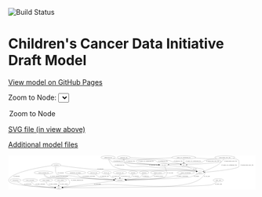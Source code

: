 <link rel='stylesheet' href="assets/style.css">
<link rel='stylesheet' href="https://unpkg.com/leaflet@1.5.1/dist/leaflet.css" integrity="sha512-xwE/Az9zrjBIphAcBb3F6JVqxf46+CDLwfLMHloNu6KEQCAWi6HcDUbeOfBIptF7tcCzusKFjFw2yuvEpDL9wQ==" crossorigin="">
<script type="text/javascript" src="https://code.jquery.com/jquery-3.2.1.min.js"></script>
<script type="text/javascript"  src="https://unpkg.com/leaflet@1.5.1/dist/leaflet.js"></script>
<script type="text/javascript" src="assets/actions.js"></script>

![Build Status](https://github.com/CBIIT/ccdi-model/actions/workflows/model-test-and-deploy.yml/badge.svg)

# Children's Cancer Data Initiative Draft Model

[View model on GitHub Pages](https://cbiit.github.io/ccdi-model/)



Zoom to Node: <select id="node_select">
  <option value="">Zoom to Node</option>
</select>
<div id="model"></div>

<p>
<a href="./model-desc/ccdi-model.svg">SVG file (in view above)</a>
<p>
<a href="./model-desc">Additional model files</a>
<div id='graph' style='display:off;'>
<svg width="2830pt" height="392pt"
 viewBox="0.00 0.00 2830.23 392.00" xmlns="http://www.w3.org/2000/svg" xmlns:xlink="http://www.w3.org/1999/xlink">
<g id="graph0" class="graph" transform="scale(1 1) rotate(0) translate(4 388)">
<title>Perl</title>
<polygon fill="#ffffff" stroke="transparent" points="-4,4 -4,-388 2826.2262,-388 2826.2262,4 -4,4"/>
<!-- family_relationship -->
<g id="node1" class="node">
<title>family_relationship</title>
<ellipse fill="none" stroke="#000000" cx="2030.2262" cy="-192" rx="100.1823" ry="18"/>
<text text-anchor="middle" x="2030.2262" y="-188.3" font-family="Times,serif" font-size="14.00" fill="#000000">family_relationship</text>
</g>
<!-- participant -->
<g id="node21" class="node">
<title>participant</title>
<ellipse fill="none" stroke="#000000" cx="1275.2262" cy="-105" rx="62.2891" ry="18"/>
<text text-anchor="middle" x="1275.2262" y="-101.3" font-family="Times,serif" font-size="14.00" fill="#000000">participant</text>
</g>
<!-- family_relationship&#45;&gt;participant -->
<g id="edge9" class="edge">
<title>family_relationship&#45;&gt;participant</title>
<path fill="none" stroke="#000000" d="M1982.9173,-176.0533C1945.8935,-164.2853 1892.8702,-148.984 1845.2262,-141 1751.56,-125.3037 1478.9081,-112.9404 1347.5842,-107.711"/>
<polygon fill="#000000" stroke="#000000" points="1347.3627,-104.1996 1337.2322,-107.3019 1347.0862,-111.1941 1347.3627,-104.1996"/>
<text text-anchor="middle" x="1990.7262" y="-144.8" font-family="Times,serif" font-size="14.00" fill="#000000">of_family_relationship</text>
</g>
<!-- therapeutic_procedure -->
<g id="node2" class="node">
<title>therapeutic_procedure</title>
<ellipse fill="none" stroke="#000000" cx="766.2262" cy="-192" rx="117.7793" ry="18"/>
<text text-anchor="middle" x="766.2262" y="-188.3" font-family="Times,serif" font-size="14.00" fill="#000000">therapeutic_procedure</text>
</g>
<!-- therapeutic_procedure&#45;&gt;participant -->
<g id="edge18" class="edge">
<title>therapeutic_procedure&#45;&gt;participant</title>
<path fill="none" stroke="#000000" d="M781.29,-174.0794C792.1918,-162.4691 807.99,-148.2126 825.2262,-141 859.1229,-126.8157 1084.844,-114.094 1203.1552,-108.3039"/>
<polygon fill="#000000" stroke="#000000" points="1203.4004,-111.7962 1213.2189,-107.8154 1203.061,-104.8044 1203.4004,-111.7962"/>
<text text-anchor="middle" x="918.2262" y="-144.8" font-family="Times,serif" font-size="14.00" fill="#000000">of_therapeutic_procedure</text>
</g>
<!-- cell_line -->
<g id="node3" class="node">
<title>cell_line</title>
<ellipse fill="none" stroke="#000000" cx="1778.2262" cy="-279" rx="49.2915" ry="18"/>
<text text-anchor="middle" x="1778.2262" y="-275.3" font-family="Times,serif" font-size="14.00" fill="#000000">cell_line</text>
</g>
<!-- cell_line&#45;&gt;participant -->
<g id="edge16" class="edge">
<title>cell_line&#45;&gt;participant</title>
<path fill="none" stroke="#000000" d="M1787.969,-261.1159C1803.3406,-230.2936 1827.9071,-167.8904 1791.2262,-141 1756.3304,-115.4183 1481.5187,-107.9508 1347.8096,-105.8222"/>
<polygon fill="#000000" stroke="#000000" points="1347.706,-102.3203 1337.6535,-105.6665 1347.5986,-109.3195 1347.706,-102.3203"/>
<text text-anchor="middle" x="1850.7262" y="-188.3" font-family="Times,serif" font-size="14.00" fill="#000000">of_cell_line</text>
</g>
<!-- study -->
<g id="node23" class="node">
<title>study</title>
<ellipse fill="none" stroke="#000000" cx="575.2262" cy="-18" rx="36.2938" ry="18"/>
<text text-anchor="middle" x="575.2262" y="-14.3" font-family="Times,serif" font-size="14.00" fill="#000000">study</text>
</g>
<!-- cell_line&#45;&gt;study -->
<g id="edge17" class="edge">
<title>cell_line&#45;&gt;study</title>
<path fill="none" stroke="#000000" d="M1826.1067,-274.4748C1864.7371,-270.8269 1920.4792,-265.5702 1969.2262,-261 2055.0001,-252.9585 2078.4583,-263.119 2162.2262,-243 2200.8261,-233.7292 2222.9364,-242.8491 2245.2262,-210 2254.21,-196.7603 2252.8723,-188.0548 2245.2262,-174 2120.0072,56.1705 1333.5197,-73.5936 1072.2262,-54 906.4287,-41.5674 709.4615,-27.5123 621.5682,-21.2779"/>
<polygon fill="#000000" stroke="#000000" points="621.6221,-17.773 611.3996,-20.557 621.127,-24.7555 621.6221,-17.773"/>
<text text-anchor="middle" x="2271.7262" y="-144.8" font-family="Times,serif" font-size="14.00" fill="#000000">of_cell_line</text>
</g>
<!-- publication -->
<g id="node4" class="node">
<title>publication</title>
<ellipse fill="none" stroke="#000000" cx="79.2262" cy="-105" rx="63.0888" ry="18"/>
<text text-anchor="middle" x="79.2262" y="-101.3" font-family="Times,serif" font-size="14.00" fill="#000000">publication</text>
</g>
<!-- publication&#45;&gt;study -->
<g id="edge15" class="edge">
<title>publication&#45;&gt;study</title>
<path fill="none" stroke="#000000" d="M102.3878,-88.1793C119.8501,-76.447 144.878,-61.585 169.2262,-54 235.1738,-33.4558 436.6519,-23.3095 528.5962,-19.6499"/>
<polygon fill="#000000" stroke="#000000" points="528.8684,-23.142 538.7246,-19.2554 528.596,-16.1473 528.8684,-23.142"/>
<text text-anchor="middle" x="220.2262" y="-57.8" font-family="Times,serif" font-size="14.00" fill="#000000">of_publication</text>
</g>
<!-- radiology_file -->
<g id="node5" class="node">
<title>radiology_file</title>
<ellipse fill="none" stroke="#000000" cx="975.2262" cy="-192" rx="73.387" ry="18"/>
<text text-anchor="middle" x="975.2262" y="-188.3" font-family="Times,serif" font-size="14.00" fill="#000000">radiology_file</text>
</g>
<!-- radiology_file&#45;&gt;participant -->
<g id="edge26" class="edge">
<title>radiology_file&#45;&gt;participant</title>
<path fill="none" stroke="#000000" d="M992.2956,-174.2388C1004.3163,-162.854 1021.3914,-148.7962 1039.2262,-141 1068.3047,-128.2887 1147.046,-117.9028 1205.6271,-111.6088"/>
<polygon fill="#000000" stroke="#000000" points="1206.0011,-115.0889 1215.5782,-110.5579 1205.2658,-108.1276 1206.0011,-115.0889"/>
<text text-anchor="middle" x="1098.2262" y="-144.8" font-family="Times,serif" font-size="14.00" fill="#000000">of_radiology_file</text>
</g>
<!-- study_personnel -->
<g id="node6" class="node">
<title>study_personnel</title>
<ellipse fill="none" stroke="#000000" cx="247.2262" cy="-105" rx="87.1846" ry="18"/>
<text text-anchor="middle" x="247.2262" y="-101.3" font-family="Times,serif" font-size="14.00" fill="#000000">study_personnel</text>
</g>
<!-- study_personnel&#45;&gt;study -->
<g id="edge25" class="edge">
<title>study_personnel&#45;&gt;study</title>
<path fill="none" stroke="#000000" d="M258.9356,-86.8415C267.3219,-75.4392 279.6773,-61.5153 294.2262,-54 334.0758,-33.4154 459.7751,-23.8887 528.7698,-20.112"/>
<polygon fill="#000000" stroke="#000000" points="529.1263,-23.5981 538.9276,-19.5751 528.7568,-16.6079 529.1263,-23.5981"/>
<text text-anchor="middle" x="363.7262" y="-57.8" font-family="Times,serif" font-size="14.00" fill="#000000">of_study_personnel</text>
</g>
<!-- follow_up -->
<g id="node7" class="node">
<title>follow_up</title>
<ellipse fill="none" stroke="#000000" cx="1122.2262" cy="-192" rx="55.4913" ry="18"/>
<text text-anchor="middle" x="1122.2262" y="-188.3" font-family="Times,serif" font-size="14.00" fill="#000000">follow_up</text>
</g>
<!-- follow_up&#45;&gt;participant -->
<g id="edge12" class="edge">
<title>follow_up&#45;&gt;participant</title>
<path fill="none" stroke="#000000" d="M1139.0464,-174.6394C1150.2226,-163.8532 1165.6581,-150.3166 1181.2262,-141 1193.8972,-133.4171 1208.4448,-126.9179 1222.2496,-121.6131"/>
<polygon fill="#000000" stroke="#000000" points="1223.4919,-124.8854 1231.6559,-118.1327 1221.0628,-118.3204 1223.4919,-124.8854"/>
<text text-anchor="middle" x="1226.2262" y="-144.8" font-family="Times,serif" font-size="14.00" fill="#000000">of_follow_up</text>
</g>
<!-- study_funding -->
<g id="node8" class="node">
<title>study_funding</title>
<ellipse fill="none" stroke="#000000" cx="429.2262" cy="-105" rx="77.1866" ry="18"/>
<text text-anchor="middle" x="429.2262" y="-101.3" font-family="Times,serif" font-size="14.00" fill="#000000">study_funding</text>
</g>
<!-- study_funding&#45;&gt;study -->
<g id="edge7" class="edge">
<title>study_funding&#45;&gt;study</title>
<path fill="none" stroke="#000000" d="M431.0461,-86.6725C433.0606,-75.7866 437.3015,-62.4926 446.2262,-54 458.4614,-42.3571 498.3537,-32.335 530.5725,-25.8437"/>
<polygon fill="#000000" stroke="#000000" points="531.5748,-29.2142 540.7187,-23.8627 530.2333,-22.3439 531.5748,-29.2142"/>
<text text-anchor="middle" x="508.2262" y="-57.8" font-family="Times,serif" font-size="14.00" fill="#000000">of_study_funding</text>
</g>
<!-- molecular_test -->
<g id="node9" class="node">
<title>molecular_test</title>
<ellipse fill="none" stroke="#000000" cx="1275.2262" cy="-192" rx="79.8859" ry="18"/>
<text text-anchor="middle" x="1275.2262" y="-188.3" font-family="Times,serif" font-size="14.00" fill="#000000">molecular_test</text>
</g>
<!-- molecular_test&#45;&gt;participant -->
<g id="edge11" class="edge">
<title>molecular_test&#45;&gt;participant</title>
<path fill="none" stroke="#000000" d="M1275.2262,-173.9735C1275.2262,-162.1918 1275.2262,-146.5607 1275.2262,-133.1581"/>
<polygon fill="#000000" stroke="#000000" points="1278.7263,-133.0033 1275.2262,-123.0034 1271.7263,-133.0034 1278.7263,-133.0033"/>
<text text-anchor="middle" x="1339.2262" y="-144.8" font-family="Times,serif" font-size="14.00" fill="#000000">of_molecular_test</text>
</g>
<!-- exposure -->
<g id="node10" class="node">
<title>exposure</title>
<ellipse fill="none" stroke="#000000" cx="1426.2262" cy="-192" rx="53.0913" ry="18"/>
<text text-anchor="middle" x="1426.2262" y="-188.3" font-family="Times,serif" font-size="14.00" fill="#000000">exposure</text>
</g>
<!-- exposure&#45;&gt;participant -->
<g id="edge34" class="edge">
<title>exposure&#45;&gt;participant</title>
<path fill="none" stroke="#000000" d="M1422.4898,-173.5879C1419.3632,-162.67 1413.8136,-149.3724 1404.2262,-141 1393.8144,-131.9078 1365.2473,-123.4957 1337.6353,-117.0933"/>
<polygon fill="#000000" stroke="#000000" points="1338.0647,-113.6027 1327.541,-114.8279 1336.5318,-120.4328 1338.0647,-113.6027"/>
<text text-anchor="middle" x="1457.7262" y="-144.8" font-family="Times,serif" font-size="14.00" fill="#000000">of_exposure</text>
</g>
<!-- diagnosis -->
<g id="node11" class="node">
<title>diagnosis</title>
<ellipse fill="none" stroke="#000000" cx="1552.2262" cy="-192" rx="54.6905" ry="18"/>
<text text-anchor="middle" x="1552.2262" y="-188.3" font-family="Times,serif" font-size="14.00" fill="#000000">diagnosis</text>
</g>
<!-- diagnosis&#45;&gt;participant -->
<g id="edge19" class="edge">
<title>diagnosis&#45;&gt;participant</title>
<path fill="none" stroke="#000000" d="M1540.4468,-173.9745C1532.031,-162.6284 1519.669,-148.7171 1505.2262,-141 1478.2396,-126.5805 1402.7202,-116.6247 1345.5166,-110.8965"/>
<polygon fill="#000000" stroke="#000000" points="1345.7184,-107.3996 1335.4254,-109.9104 1345.0376,-114.3664 1345.7184,-107.3996"/>
<text text-anchor="middle" x="1568.7262" y="-144.8" font-family="Times,serif" font-size="14.00" fill="#000000">of_diagnosis</text>
</g>
<!-- medical_history -->
<g id="node12" class="node">
<title>medical_history</title>
<ellipse fill="none" stroke="#000000" cx="1710.2262" cy="-192" rx="85.2851" ry="18"/>
<text text-anchor="middle" x="1710.2262" y="-188.3" font-family="Times,serif" font-size="14.00" fill="#000000">medical_history</text>
</g>
<!-- medical_history&#45;&gt;participant -->
<g id="edge13" class="edge">
<title>medical_history&#45;&gt;participant</title>
<path fill="none" stroke="#000000" d="M1685.0129,-174.5685C1666.9726,-163.022 1641.6541,-148.6433 1617.2262,-141 1568.4273,-125.7313 1431.823,-114.7783 1346.7591,-109.2014"/>
<polygon fill="#000000" stroke="#000000" points="1346.8553,-105.7004 1336.6503,-108.548 1346.4037,-112.6858 1346.8553,-105.7004"/>
<text text-anchor="middle" x="1719.2262" y="-144.8" font-family="Times,serif" font-size="14.00" fill="#000000">of_medical_history</text>
</g>
<!-- methylation_array_file -->
<g id="node13" class="node">
<title>methylation_array_file</title>
<ellipse fill="none" stroke="#000000" cx="2477.2262" cy="-366" rx="115.8798" ry="18"/>
<text text-anchor="middle" x="2477.2262" y="-362.3" font-family="Times,serif" font-size="14.00" fill="#000000">methylation_array_file</text>
</g>
<!-- methylation_array_file&#45;&gt;cell_line -->
<g id="edge21" class="edge">
<title>methylation_array_file&#45;&gt;cell_line</title>
<path fill="none" stroke="#000000" d="M2382.8666,-355.5479C2330.4018,-348.9023 2270.8549,-339.7375 2246.2262,-330 2235.2209,-325.6488 2235.4047,-318.8845 2224.2262,-315 2170.5661,-296.3532 2025.8419,-301.6653 1969.2262,-297 1924.6241,-293.3247 1874.2241,-288.5487 1836.4,-284.8399"/>
<polygon fill="#000000" stroke="#000000" points="1836.3752,-281.3206 1826.0804,-283.824 1835.6893,-288.287 1836.3752,-281.3206"/>
<text text-anchor="middle" x="2337.7262" y="-318.8" font-family="Times,serif" font-size="14.00" fill="#000000">of_methylation_array_file</text>
</g>
<!-- sample -->
<g id="node14" class="node">
<title>sample</title>
<ellipse fill="none" stroke="#000000" cx="2192.2262" cy="-192" rx="44.393" ry="18"/>
<text text-anchor="middle" x="2192.2262" y="-188.3" font-family="Times,serif" font-size="14.00" fill="#000000">sample</text>
</g>
<!-- methylation_array_file&#45;&gt;sample -->
<g id="edge20" class="edge">
<title>methylation_array_file&#45;&gt;sample</title>
<path fill="none" stroke="#000000" d="M2570.0682,-355.1398C2600.3894,-349.5756 2628.7394,-341.4814 2638.2262,-330 2640.1769,-327.6391 2639.3709,-261.1688 2639.2262,-261 2613.8543,-231.4112 2358.9493,-206.2136 2245.8214,-196.3946"/>
<polygon fill="#000000" stroke="#000000" points="2245.9153,-192.8898 2235.6522,-195.5203 2245.3156,-199.8641 2245.9153,-192.8898"/>
<text text-anchor="middle" x="2730.7262" y="-275.3" font-family="Times,serif" font-size="14.00" fill="#000000">of_methylation_array_file</text>
</g>
<!-- pdx -->
<g id="node18" class="node">
<title>pdx</title>
<ellipse fill="none" stroke="#000000" cx="2006.2262" cy="-279" rx="27.8951" ry="18"/>
<text text-anchor="middle" x="2006.2262" y="-275.3" font-family="Times,serif" font-size="14.00" fill="#000000">pdx</text>
</g>
<!-- methylation_array_file&#45;&gt;pdx -->
<g id="edge22" class="edge">
<title>methylation_array_file&#45;&gt;pdx</title>
<path fill="none" stroke="#000000" d="M2466.7946,-347.9025C2459.0963,-336.3717 2447.4986,-322.2774 2433.2262,-315 2416.0231,-306.2283 2145.7856,-288.0007 2044.3241,-281.4286"/>
<polygon fill="#000000" stroke="#000000" points="2044.4097,-277.9269 2034.205,-280.7756 2043.9588,-284.9124 2044.4097,-277.9269"/>
<text text-anchor="middle" x="2542.7262" y="-318.8" font-family="Times,serif" font-size="14.00" fill="#000000">of_methylation_array_file</text>
</g>
<!-- sample&#45;&gt;participant -->
<g id="edge8" class="edge">
<title>sample&#45;&gt;participant</title>
<path fill="none" stroke="#000000" d="M2165.9923,-177.3595C2142.6841,-165.1689 2107.2826,-148.6177 2074.2262,-141 2004.6312,-124.9622 1530.8546,-111.4511 1347.4895,-106.7637"/>
<polygon fill="#000000" stroke="#000000" points="1347.4915,-103.2627 1337.4058,-106.5074 1347.3136,-110.2605 1347.4915,-103.2627"/>
<text text-anchor="middle" x="2153.7262" y="-144.8" font-family="Times,serif" font-size="14.00" fill="#000000">of_sample</text>
</g>
<!-- single_cell_sequencing_file -->
<g id="node15" class="node">
<title>single_cell_sequencing_file</title>
<ellipse fill="none" stroke="#000000" cx="2006.2262" cy="-366" rx="137.5759" ry="18"/>
<text text-anchor="middle" x="2006.2262" y="-362.3" font-family="Times,serif" font-size="14.00" fill="#000000">single_cell_sequencing_file</text>
</g>
<!-- single_cell_sequencing_file&#45;&gt;cell_line -->
<g id="edge32" class="edge">
<title>single_cell_sequencing_file&#45;&gt;cell_line</title>
<path fill="none" stroke="#000000" d="M1872.3818,-361.6049C1716.9675,-355.8342 1479.967,-344.6874 1466.2262,-330 1461.6716,-325.1317 1461.7905,-319.9769 1466.2262,-315 1482.7201,-296.4935 1633.2279,-286.1133 1719.0244,-281.6529"/>
<polygon fill="#000000" stroke="#000000" points="1719.3438,-285.1413 1729.1533,-281.1382 1718.9885,-278.1503 1719.3438,-285.1413"/>
<text text-anchor="middle" x="1574.7262" y="-318.8" font-family="Times,serif" font-size="14.00" fill="#000000">of_single_cell_sequencing_file</text>
</g>
<!-- single_cell_sequencing_file&#45;&gt;sample -->
<g id="edge33" class="edge">
<title>single_cell_sequencing_file&#45;&gt;sample</title>
<path fill="none" stroke="#000000" d="M2134.185,-359.3137C2255.3154,-352.347 2420.1756,-340.9401 2430.2262,-330 2461.2528,-296.2273 2311.8045,-235.4687 2235.1862,-207.2152"/>
<polygon fill="#000000" stroke="#000000" points="2236.3686,-203.9209 2225.7748,-203.773 2233.9642,-210.495 2236.3686,-203.9209"/>
<text text-anchor="middle" x="2526.7262" y="-275.3" font-family="Times,serif" font-size="14.00" fill="#000000">of_single_cell_sequencing_file</text>
</g>
<!-- single_cell_sequencing_file&#45;&gt;pdx -->
<g id="edge31" class="edge">
<title>single_cell_sequencing_file&#45;&gt;pdx</title>
<path fill="none" stroke="#000000" d="M2006.2262,-347.9735C2006.2262,-336.1918 2006.2262,-320.5607 2006.2262,-307.1581"/>
<polygon fill="#000000" stroke="#000000" points="2009.7263,-307.0033 2006.2262,-297.0034 2002.7263,-307.0034 2009.7263,-307.0033"/>
<text text-anchor="middle" x="2114.7262" y="-318.8" font-family="Times,serif" font-size="14.00" fill="#000000">of_single_cell_sequencing_file</text>
</g>
<!-- study_admin -->
<g id="node16" class="node">
<title>study_admin</title>
<ellipse fill="none" stroke="#000000" cx="595.2262" cy="-105" rx="70.3881" ry="18"/>
<text text-anchor="middle" x="595.2262" y="-101.3" font-family="Times,serif" font-size="14.00" fill="#000000">study_admin</text>
</g>
<!-- study_admin&#45;&gt;study -->
<g id="edge24" class="edge">
<title>study_admin&#45;&gt;study</title>
<path fill="none" stroke="#000000" d="M583.6252,-86.9883C580.6361,-81.4363 577.8158,-75.1585 576.2262,-69 574.3607,-61.773 573.6151,-53.7769 573.4543,-46.3013"/>
<polygon fill="#000000" stroke="#000000" points="576.9549,-46.2505 573.5605,-36.2142 569.9553,-46.1767 576.9549,-46.2505"/>
<text text-anchor="middle" x="632.7262" y="-57.8" font-family="Times,serif" font-size="14.00" fill="#000000">of_study_admin</text>
</g>
<!-- clinical_measure_file -->
<g id="node17" class="node">
<title>clinical_measure_file</title>
<ellipse fill="none" stroke="#000000" cx="400.2262" cy="-192" rx="108.5808" ry="18"/>
<text text-anchor="middle" x="400.2262" y="-188.3" font-family="Times,serif" font-size="14.00" fill="#000000">clinical_measure_file</text>
</g>
<!-- clinical_measure_file&#45;&gt;participant -->
<g id="edge27" class="edge">
<title>clinical_measure_file&#45;&gt;participant</title>
<path fill="none" stroke="#000000" d="M411.3686,-173.9354C419.6704,-162.2608 432.1503,-147.9866 447.2262,-141 490.7139,-120.8465 830.3409,-125.0855 878.2262,-123 991.6899,-118.0585 1123.38,-112.0296 1202.945,-108.3548"/>
<polygon fill="#000000" stroke="#000000" points="1203.5126,-111.8324 1213.3403,-107.8744 1203.1894,-104.8399 1203.5126,-111.8324"/>
<text text-anchor="middle" x="576.7262" y="-144.8" font-family="Times,serif" font-size="14.00" fill="#000000">of_clinical_measure_file_participant</text>
</g>
<!-- clinical_measure_file&#45;&gt;study -->
<g id="edge10" class="edge">
<title>clinical_measure_file&#45;&gt;study</title>
<path fill="none" stroke="#000000" d="M404.9414,-173.7969C408.9098,-162.3758 415.8168,-148.4477 427.2262,-141 473.311,-110.9171 631.6517,-157.8741 674.2262,-123 698.5039,-103.1133 707.7775,-79.3127 689.2262,-54 680.6657,-42.3195 647.564,-32.6762 619.2199,-26.3198"/>
<polygon fill="#000000" stroke="#000000" points="619.9538,-22.8977 609.4407,-24.2107 618.4779,-29.7404 619.9538,-22.8977"/>
<text text-anchor="middle" x="785.2262" y="-101.3" font-family="Times,serif" font-size="14.00" fill="#000000">of_clinical_measure_file</text>
</g>
<!-- pdx&#45;&gt;sample -->
<g id="edge35" class="edge">
<title>pdx&#45;&gt;sample</title>
<path fill="none" stroke="#000000" d="M2029.0334,-268.3321C2060.1543,-253.7755 2116.3466,-227.492 2153.9731,-209.8926"/>
<polygon fill="#000000" stroke="#000000" points="2155.5374,-213.0249 2163.1126,-205.6177 2152.5715,-206.6842 2155.5374,-213.0249"/>
<text text-anchor="middle" x="2134.2262" y="-231.8" font-family="Times,serif" font-size="14.00" fill="#000000">of_pdx</text>
</g>
<!-- synonym -->
<g id="node19" class="node">
<title>synonym</title>
<ellipse fill="none" stroke="#000000" cx="545.2262" cy="-279" rx="51.9908" ry="18"/>
<text text-anchor="middle" x="545.2262" y="-275.3" font-family="Times,serif" font-size="14.00" fill="#000000">synonym</text>
</g>
<!-- synonym&#45;&gt;sample -->
<g id="edge30" class="edge">
<title>synonym&#45;&gt;sample</title>
<path fill="none" stroke="#000000" d="M593.652,-272.1357C677.6313,-260.5725 855.8187,-237.5395 1007.2262,-228 1132.7709,-220.09 2015.2811,-231.4866 2139.2262,-210 2142.9394,-209.3563 2146.7439,-208.4945 2150.5268,-207.4956"/>
<polygon fill="#000000" stroke="#000000" points="2151.8073,-210.7672 2160.4123,-204.5863 2149.831,-204.052 2151.8073,-210.7672"/>
<text text-anchor="middle" x="1049.7262" y="-231.8" font-family="Times,serif" font-size="14.00" fill="#000000">of_synonym</text>
</g>
<!-- synonym&#45;&gt;participant -->
<g id="edge29" class="edge">
<title>synonym&#45;&gt;participant</title>
<path fill="none" stroke="#000000" d="M540.6702,-261.0253C535.9272,-237.6235 531.9553,-197.0036 554.2262,-174 577.8852,-149.5625 672.544,-160.7379 706.2262,-156 747.2511,-150.2293 757.0878,-145.8968 798.2262,-141 941.3012,-123.9694 1109.5345,-113.4878 1203.1107,-108.5007"/>
<polygon fill="#000000" stroke="#000000" points="1203.5126,-111.9844 1213.3145,-107.9629 1203.1441,-104.9941 1203.5126,-111.9844"/>
<text text-anchor="middle" x="596.7262" y="-188.3" font-family="Times,serif" font-size="14.00" fill="#000000">of_synonym</text>
</g>
<!-- synonym&#45;&gt;study -->
<g id="edge28" class="edge">
<title>synonym&#45;&gt;study</title>
<path fill="none" stroke="#000000" d="M496.6904,-272.4675C375.6884,-255.0759 66.1298,-203.416 7.2262,-123 -2.2285,-110.0923 -2.5374,-99.6757 7.2262,-87 38.9488,-45.8157 398.5755,-25.8485 528.6415,-19.9372"/>
<polygon fill="#000000" stroke="#000000" points="528.8588,-23.431 538.6924,-19.4877 528.546,-16.438 528.8588,-23.431"/>
<text text-anchor="middle" x="89.7262" y="-144.8" font-family="Times,serif" font-size="14.00" fill="#000000">of_synonym</text>
</g>
<!-- pathology_file -->
<g id="node20" class="node">
<title>pathology_file</title>
<ellipse fill="none" stroke="#000000" cx="1320.2262" cy="-366" rx="76.0865" ry="18"/>
<text text-anchor="middle" x="1320.2262" y="-362.3" font-family="Times,serif" font-size="14.00" fill="#000000">pathology_file</text>
</g>
<!-- pathology_file&#45;&gt;cell_line -->
<g id="edge5" class="edge">
<title>pathology_file&#45;&gt;cell_line</title>
<path fill="none" stroke="#000000" d="M1321.0106,-347.8301C1322.524,-336.574 1326.4382,-322.819 1336.2262,-315 1365.4288,-291.6719 1604.6515,-283.0205 1718.4717,-280.2028"/>
<polygon fill="#000000" stroke="#000000" points="1718.8417,-283.695 1728.7547,-279.9557 1718.6735,-276.697 1718.8417,-283.695"/>
<text text-anchor="middle" x="1397.2262" y="-318.8" font-family="Times,serif" font-size="14.00" fill="#000000">of_pathology_file</text>
</g>
<!-- pathology_file&#45;&gt;sample -->
<g id="edge4" class="edge">
<title>pathology_file&#45;&gt;sample</title>
<path fill="none" stroke="#000000" d="M1315.823,-347.9469C1314.3224,-337.1642 1314.6163,-323.8824 1322.2262,-315 1403.5478,-220.0795 1474.5203,-278.8875 1598.2262,-261 1837.2508,-226.4377 1903.0566,-260.5097 2139.2262,-210 2142.8104,-209.2334 2146.4891,-208.302 2150.1565,-207.2709"/>
<polygon fill="#000000" stroke="#000000" points="2151.2134,-210.6078 2159.7654,-204.3537 2149.1799,-203.9097 2151.2134,-210.6078"/>
<text text-anchor="middle" x="1659.2262" y="-275.3" font-family="Times,serif" font-size="14.00" fill="#000000">of_pathology_file</text>
</g>
<!-- pathology_file&#45;&gt;pdx -->
<g id="edge6" class="edge">
<title>pathology_file&#45;&gt;pdx</title>
<path fill="none" stroke="#000000" d="M1395.5051,-363.3816C1518.4104,-358.6688 1756.7419,-347.5801 1839.2262,-330 1858.2034,-325.9553 1861.7745,-321.0025 1880.2262,-315 1910.2692,-305.2266 1944.7943,-295.4633 1970.0986,-288.575"/>
<polygon fill="#000000" stroke="#000000" points="1971.2568,-291.8876 1979.9968,-285.899 1969.4299,-285.1302 1971.2568,-291.8876"/>
<text text-anchor="middle" x="1941.2262" y="-318.8" font-family="Times,serif" font-size="14.00" fill="#000000">of_pathology_file</text>
</g>
<!-- participant&#45;&gt;study -->
<g id="edge23" class="edge">
<title>participant&#45;&gt;study</title>
<path fill="none" stroke="#000000" d="M1217.6448,-97.8435C1081.952,-80.9788 744.3093,-39.0146 621.1316,-23.7054"/>
<polygon fill="#000000" stroke="#000000" points="621.2735,-20.1962 610.9182,-22.436 620.4101,-27.1427 621.2735,-20.1962"/>
<text text-anchor="middle" x="1017.7262" y="-57.8" font-family="Times,serif" font-size="14.00" fill="#000000">of_participant</text>
</g>
<!-- sequencing_file -->
<g id="node22" class="node">
<title>sequencing_file</title>
<ellipse fill="none" stroke="#000000" cx="1139.2262" cy="-366" rx="83.3857" ry="18"/>
<text text-anchor="middle" x="1139.2262" y="-362.3" font-family="Times,serif" font-size="14.00" fill="#000000">sequencing_file</text>
</g>
<!-- sequencing_file&#45;&gt;cell_line -->
<g id="edge1" class="edge">
<title>sequencing_file&#45;&gt;cell_line</title>
<path fill="none" stroke="#000000" d="M1151.3804,-348.0107C1160.3462,-336.3697 1173.6595,-322.1048 1189.2262,-315 1201.1719,-309.5478 1571.963,-289.7284 1719.0012,-282.0594"/>
<polygon fill="#000000" stroke="#000000" points="1719.3888,-285.544 1729.1932,-281.5286 1719.0247,-278.5535 1719.3888,-285.544"/>
<text text-anchor="middle" x="1255.7262" y="-318.8" font-family="Times,serif" font-size="14.00" fill="#000000">of_sequencing_file</text>
</g>
<!-- sequencing_file&#45;&gt;sample -->
<g id="edge3" class="edge">
<title>sequencing_file&#45;&gt;sample</title>
<path fill="none" stroke="#000000" d="M1144.3241,-347.7916C1152.392,-322.9103 1170.7339,-279.2926 1204.2262,-261 1386.8492,-161.256 1934.9215,-249.4923 2139.2262,-210 2142.8756,-209.2946 2146.6176,-208.3981 2150.3432,-207.3834"/>
<polygon fill="#000000" stroke="#000000" points="2151.5116,-210.6873 2160.0915,-204.4715 2149.508,-203.9801 2151.5116,-210.6873"/>
<text text-anchor="middle" x="1270.7262" y="-275.3" font-family="Times,serif" font-size="14.00" fill="#000000">of_sequencing_file</text>
</g>
<!-- sequencing_file&#45;&gt;pdx -->
<g id="edge2" class="edge">
<title>sequencing_file&#45;&gt;pdx</title>
<path fill="none" stroke="#000000" d="M1198.9394,-353.4165C1210.9094,-351.2865 1223.4316,-349.3355 1235.2262,-348 1284.7278,-342.3948 1636.5011,-347.2799 1683.2262,-330 1693.3171,-326.2682 1692.2878,-319.121 1702.2262,-315 1714.3832,-309.9589 1889.7731,-291.1616 1968.4803,-282.9173"/>
<polygon fill="#000000" stroke="#000000" points="1968.8915,-286.3935 1978.4735,-281.8729 1968.1638,-279.4314 1968.8915,-286.3935"/>
<text text-anchor="middle" x="1768.7262" y="-318.8" font-family="Times,serif" font-size="14.00" fill="#000000">of_sequencing_file</text>
</g>
<!-- study_arm -->
<g id="node24" class="node">
<title>study_arm</title>
<ellipse fill="none" stroke="#000000" cx="2402.2262" cy="-105" rx="59.5901" ry="18"/>
<text text-anchor="middle" x="2402.2262" y="-101.3" font-family="Times,serif" font-size="14.00" fill="#000000">study_arm</text>
</g>
<!-- study_arm&#45;&gt;study -->
<g id="edge14" class="edge">
<title>study_arm&#45;&gt;study</title>
<path fill="none" stroke="#000000" d="M2383.8168,-87.7127C2369.7745,-75.7485 2349.3126,-60.8007 2328.2262,-54 2244.8266,-27.1023 892.8035,-19.4648 622.1651,-18.2024"/>
<polygon fill="#000000" stroke="#000000" points="621.9187,-14.7013 611.9027,-18.1552 621.8865,-21.7012 621.9187,-14.7013"/>
<text text-anchor="middle" x="2404.7262" y="-57.8" font-family="Times,serif" font-size="14.00" fill="#000000">of_study_arm</text>
</g>
</g>
</svg>
</div>
